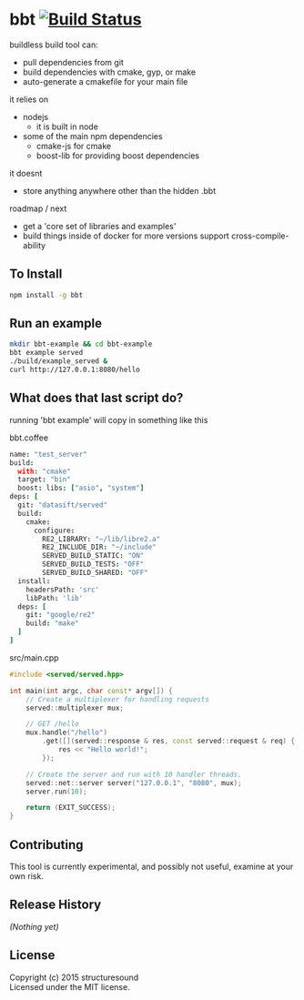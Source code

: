 # bbt [![Build Status](https://secure.travis-ci.org/leif/bbt.png?branch=master)](http://travis-ci.org/leif/bbt)

buildless build tool can:

* pull dependencies from git
* build dependencies with cmake, gyp, or make
* auto-generate a cmakefile for your main file

it relies on

* nodejs
  * it is built in node
* some of the main npm dependencies
  * cmake-js for cmake
  * boost-lib for providing boost dependencies

it doesnt

* store anything anywhere other than the hidden .bbt

roadmap / next

* get a 'core set of libraries and examples'
* build things inside of docker for more versions support cross-compile-ability

## To Install
```bash
npm install -g bbt
```
## Run an example
```bash
mkdir bbt-example && cd bbt-example
bbt example served
./build/example_served &
curl http://127.0.0.1:8080/hello
```

## What does that last script do?

running 'bbt example' will copy in something like this

bbt.coffee
```coffee
name: "test_server"
build:
  with: "cmake"
  target: "bin"
  boost: libs: ["asio", "system"]
deps: [
  git: "datasift/served"
  build:
    cmake:
      configure:
        RE2_LIBRARY: "~/lib/libre2.a"
        RE2_INCLUDE_DIR: "~/include"
        SERVED_BUILD_STATIC: "ON"
        SERVED_BUILD_TESTS: "OFF"
        SERVED_BUILD_SHARED: "OFF"
  install:
    headersPath: 'src'
    libPath: 'lib'
  deps: [
    git: "google/re2"
    build: "make"
  ]
]
```
src/main.cpp
```cpp
#include <served/served.hpp>

int main(int argc, char const* argv[]) {
    // Create a multiplexer for handling requests
    served::multiplexer mux;

    // GET /hello
    mux.handle("/hello")
        .get([](served::response & res, const served::request & req) {
            res << "Hello world!";
        });

    // Create the server and run with 10 handler threads.
    served::net::server server("127.0.0.1", "8080", mux);
    server.run(10);

    return (EXIT_SUCCESS);
}
```

## Contributing
This tool is currently experimental, and possibly not useful, examine at your own risk.

## Release History
_(Nothing yet)_

## License
Copyright (c) 2015 structuresound  
Licensed under the MIT license.

